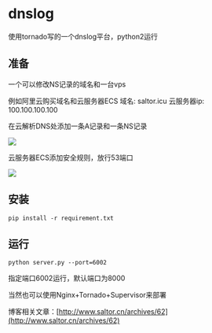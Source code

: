 # dnslog
使用tornado写的一个dnslog平台，python2运行
## 准备
一个可以修改NS记录的域名和一台vps

例如阿里云购买域名和云服务器ECS
域名: saltor.icu
云服务器ip: 100.100.100.100

在云解析DNS处添加一条A记录和一条NS记录

![](https://github.com/sa1tor/dnslog/blob/master/1.webp)

云服务器ECS添加安全规则，放行53端口

![](https://github.com/sa1tor/dnslog/blob/master/2.webp)

## 安装
```
pip install -r requirement.txt
```
## 运行
```
python server.py --port=6002
```
指定端口6002运行，默认端口为8000

当然也可以使用Nginx+Tornado+Supervisor来部署

博客相关文章：[http://www.saltor.cn/archives/62](http://www.saltor.cn/archives/62)
